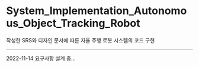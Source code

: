 # System_Implementation_Autonomous_Object_Tracking_Robot
작성한 SRS와 디자인 문서에 따른 자율 주행 로봇 시스템의 코드 구현

---

2022-11-14
요구사항 설계 중...
